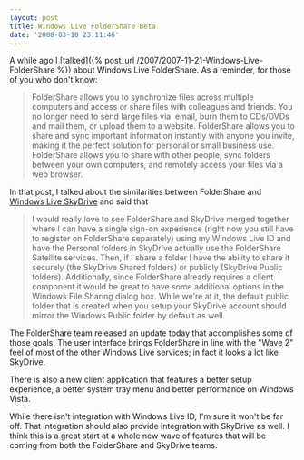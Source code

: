 ```yaml
---
layout: post
title: Windows Live FolderShare Beta
date: '2008-03-10 23:11:46'
---
```


A while ago I [talked]({% post_url /2007/2007-11-21-Windows-Live-FolderShare %}) about Windows Live FolderShare. As a reminder, for those of you who don't know: 

> FolderShare allows you to synchronize files across multiple computers and access or share files with colleagues and friends. You no longer need to send large files via  email, burn them to CDs/DVDs and mail them, or upload them to a website. FolderShare allows you to share and sync important information instantly with anyone you invite, making it the perfect solution for personal or small business use. FolderShare allows you to share with other people, sync folders between your own computers, and remotely access your files via a web browser.

In that post, I talked about the similarities between FolderShare and [Windows Live SkyDrive](http://skydrive.live.com/) and said that 

> I would really love to see FolderShare and SkyDrive merged together where I can have a single sign-on experience (right now you still have to register on FolderShare separately) using my Windows Live ID and have the Personal folders in SkyDrive actually use the FolderShare Satellite services. Then, if I share a folder I have the ability to share it securely (the SkyDrive Shared folders) or publicly (SkyDrive Public folders). Additionally, since FolderShare already requires a client component it would be great to have some additional options in the Windows File Sharing dialog box. While we're at it, the default public folder that is created when you setup your SkyDrive account should mirror the Windows Public folder by default as well.

The FolderShare team released an update today that accomplishes some of those goals. The user interface brings FolderShare in line with the "Wave 2" feel of most of the other Windows Live services; in fact it looks a lot like SkyDrive.

There is also a new client application that features a better setup experience, a better system tray menu and better performance on Windows Vista.

While there isn't integration with Windows Live ID, I'm sure it won't be far off. That integration should also provide integration with SkyDrive as well. I think this is a great start at a whole new wave of features that will be coming from both the FolderShare and SkyDrive teams.
